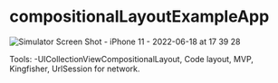 # compositionalLayoutExampleApp

![Simulator Screen Shot - iPhone 11 - 2022-06-18 at 17 39 28](https://user-images.githubusercontent.com/92750528/174438046-1a0de3b6-af4a-4775-97e9-d7bff4f9ce2f.png)

Tools: 
-UICollectionViewCompositionalLayout, Code layout, MVP, Kingfisher, UrlSession for network. 
